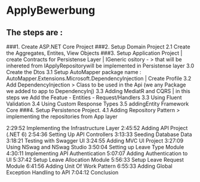 # ApplyBewerbung

## The steps are :
###1.  Create ASP.NET Core Project
###2.  Setup Domain Project
     2.1 Create the Aggregates, Entites, View Objects
###3.  Setup Application Project
    | create Contracts for Persistense Layer 
      | IGeneric <T> ository - > that will be inhereted from IApplyRepository<A>will be implemented in Persistense layer
  3.0 Create the Dtos
  3.1  Setup AutoMapper
      package name : AutoMapper.Extensions.Microsoft.DependencyInjection
      | Create Profile
  3.2  Add DependencyInjection > Class to be used in the Api (we any Package we added to app to DependencyInj)
  3.3  Adding MediatR and CQRS
      | in this steps we Add the Featue - Entities - Request/Handlers
  3.3  Using Fluent Validation
  3.4  Using Custom Response Types
  3.5   addingEntity Framework Core
###4.  Setup Persistence Project.
  4.1 Adding Repository Pattern  > implementing the repositories from App layer
  
2:29:52 Implementing the Infrastructure Layer
2:45:52 Adding API Project (.NET 6)
2:54:36 Setting Up API Controllers
3:13:33 Seeding Database Data
3:18:21 Testing with Swagger UI
3:24:55  Adding MVC UI Project
3:27:09 Using NSwag and NSwag Studio
3:50:04 Setting up Leave Type Module
4:30:11 Implementing API Authentication
5:07:07 Adding Authentication to UI
5:37:42 Setup Leave Allocation Module
5:56:33 Setup Leave Request Module
6:41:56 Adding Unit Of Work Pattern
6:55:33 Adding Global Exception Handling to API
7:04:12 Conclusion
